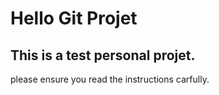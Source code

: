 # Hello Git Projet

## This is a test personal projet. 
please ensure you read the instructions carfully.


